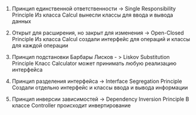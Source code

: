 1. Принцип единственной ответственности -> Single Responsibility Principle
Из класса Calcul вынесли классы для ввода и вывода данных

2. Открыт для расширения, но закрыт для изменения -> Open-Closed Principle
   Из класса Calcul создали интерфейс для операций и классы для каждой операции 

3. Принцип подстановки Барбары Лисков - > Liskov Substitution Principle 
Класс Calculator может принимать любую реализацию интерфейса

4. Принцип разделения интерфейса -> Interface Segregation Principle 
Создали отдельно интерфейс и классы ввода и вывода информации

5. Принцип инверсии зависимостей -> Dependency Inversion Principle
В классе Controller происходит инвертирование

